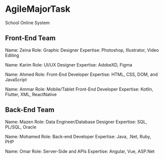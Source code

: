 # AgileMajorTask
School Online System

## Front-End Team
Name: Zeina Role: Graphic Designer Expertise: Photoshop, Illustrator, Video Editing

Name: Karim Role: UI/UX Designer Expertise: AdobeXD, Figma

Name: Ahmed Role: Front-End Developer Expertise: HTML, CSS, DOM, and JavaScript

Name: Ammar Role: Mobile/Tablet Front-End Developer Expertise: Kotlin, Flutter, XML, ReactNative

## Back-End Team
Name: Mazen Role: Data Engineer/Database Designer Expertise: SQL, PL/SQL, Oracle

Name: Mohamed Role: Back-end Developer Expertise: Java, .Net, Ruby, PHP

Name: Omar Role: Server-Side and APIs Expertise: Angular, Vue, ASP.Net
